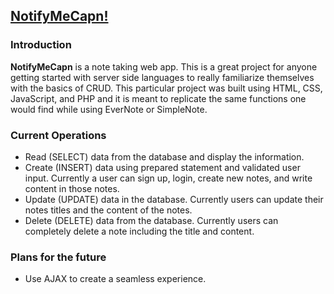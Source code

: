 <a href="http://notifymecapn-com.stackstaging.com">NotifyMeCapn!</a>
-

### Introduction

**NotifyMeCapn** is a note taking web app. This is a great project for anyone getting started with server side languages to really familiarize themselves with the basics of CRUD. This particular project was built using HTML, CSS, JavaScript, and PHP and it is meant to replicate the same functions one would find while using EverNote or SimpleNote.

### Current Operations
- Read (SELECT) data from the database and display the information.
- Create (INSERT) data using prepared statement and validated user input. Currently a user can sign up, login, create new notes, and write content in those notes.
- Update (UPDATE) data in the database. Currently users can update their notes titles and the content of the notes.
- Delete (DELETE) data from the database. Currently users can completely delete a note including the title and content.

### Plans for the future
- Use AJAX to create a seamless experience.
